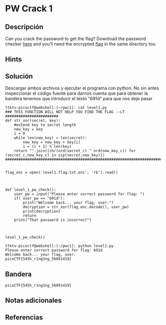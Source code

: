 # PW Crack 1

## Descripción
Can you crack the password to get the flag? Download the password checker [here](https://artifacts.picoctf.net/c/51/level1.py) and you'll need the encrypted [flag](https://artifacts.picoctf.net/c/51/level1.flag.txt.enc) in the same directory too.

## Hints


## Solución
Descargar ambos archivos y ejecutar el programa con python. No sin antes inspeccionar el código fuente para darnos cuenta que para obtener la bandera tenemos que introducir el texto "691d" para que nos deje pasar
```
ttktv-picoctf@webshell:[~/pwc1]: cat level1.py
### THIS FUNCTION WILL NOT HELP YOU FIND THE FLAG --LT ########################
def str_xor(secret, key):
    #extend key to secret length
    new_key = key
    i = 0
    while len(new_key) < len(secret):
        new_key = new_key + key[i]
        i = (i + 1) % len(key)        
    return "".join([chr(ord(secret_c) ^ ord(new_key_c)) for (secret_c,new_key_c) in zip(secret,new_key)])
###############################################################################


flag_enc = open('level1.flag.txt.enc', 'rb').read()



def level_1_pw_check():
    user_pw = input("Please enter correct password for flag: ")
    if( user_pw == "691d"):
        print("Welcome back... your flag, user:")
        decryption = str_xor(flag_enc.decode(), user_pw)
        print(decryption)
        return
    print("That password is incorrect")



level_1_pw_check()

ttktv-picoctf@webshell:[~/pwc1]: python level1.py 
Please enter correct password for flag: 691d
Welcome back... your flag, user:
picoCTF{545h_r1ng1ng_56891419}
```

## Bandera 
```
picoCTF{545h_r1ng1ng_56891419}
```

## Notas adicionales


## Referencias

